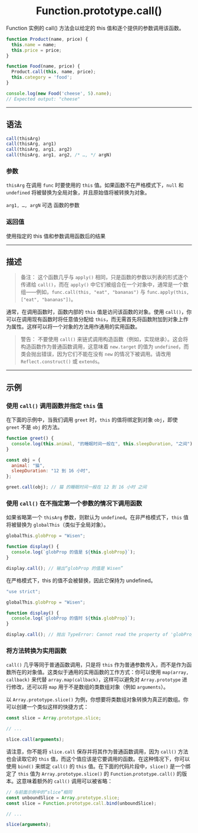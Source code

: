 # <center> Function.prototype.call()
Function 实例的 call() 方法会以给定的 this 值和逐个提供的参数调用该函数。
```javascript
function Product(name, price) {
  this.name = name;
  this.price = price;
}

function Food(name, price) {
  Product.call(this, name, price);
  this.category = 'food';
}

console.log(new Food('cheese', 5).name);
// Expected output: "cheese"
```

<hr>

## 语法
```javascript
call(thisArg)
call(thisArg, arg1)
call(thisArg, arg1, arg2)
call(thisArg, arg1, arg2, /* …, */ argN)
```
### 参数
`thisArg`
在调用 `func` 时要使用的 `this` 值。如果函数不在严格模式下，`null` 和 `undefined` 将被替换为全局对象，并且原始值将被转换为对象。

`arg1, …, argN` 可选
函数的参数

### 返回值
使用指定的 this 值和参数调用函数后的结果

<hr>

## 描述
> 备注： 这个函数几乎与 `apply()` 相同，只是函数的参数以列表的形式逐个传递给 `call()`，而在 `apply()` 中它们被组合在一个对象中，通常是一个数组——例如，`func.call(this, "eat", "bananas")` 与 `func.apply(this, ["eat", "bananas"])`。

通常，在调用函数时，函数内部的 `this` 值是访问该函数的对象。使用 `call()`，你可以在调用现有函数时将任意值分配给 `this`，而无需首先将函数附加到对象上作为属性。这样可以将一个对象的方法用作通用的实用函数。

> 警告： 不要使用 `call()` 来链式调用构造函数（例如，实现继承）。这会将构造函数作为普通函数调用，这意味着 `new.target` 的值为 `undefined`，而类会抛出错误，因为它们不能在没有 `new` 的情况下被调用。请改用 `Reflect.construct()` 或 `extends`。

<hr>

## 示例
### 使用 `call()` 调用函数并指定 `this` 值
在下面的示例中，当我们调用 `greet` 时，`this` 的值将绑定到对象 `obj`，即使 `greet` 不是 `obj` 的方法。

```javascript
function greet() {
  console.log(this.animal, "的睡眠时间一般在", this.sleepDuration, "之间");
}

const obj = {
  animal: "猫",
  sleepDuration: "12 到 16 小时",
};

greet.call(obj); // 猫 的睡眠时间一般在 12 到 16 小时 之间


```

### 使用 `call()` 在不指定第一个参数的情况下调用函数
如果省略第一个 `thisArg` 参数，则默认为 `undefined`。在非严格模式下，`this` 值将被替换为 `globalThis`（类似于全局对象）。
```javascript
globalThis.globProp = "Wisen";

function display() {
  console.log(`globProp 的值是 ${this.globProp}`);
}

display.call(); // 输出“globProp 的值是 Wisen”
```

在严格模式下，this 的值不会被替换，因此它保持为 undefined。

```javascript
"use strict";

globalThis.globProp = "Wisen";

function display() {
  console.log(`globProp 的值时 ${this.globProp}`);
}

display.call(); // 抛出 TypeError: Cannot read the property of 'globProp' of undefined

```

### 将方法转换为实用函数
`call()` 几乎等同于普通函数调用，只是将 `this` 作为普通参数传入，而不是作为函数所在的对象值。这类似于通用的实用函数的工作方式：你可以使用 `map(array, callback)` 来代替 `array.map(callback)`，这样可以避免对 `Array.prototype` 进行修改，还可以将 `map` 用于不是数组的类数组对象（例如 `arguments`）。

以 `Array.prototype.slice()` 为例，你想要将类数组对象转换为真正的数组。你可以创建一个类似这样的快捷方式：

```javascript
const slice = Array.prototype.slice;

// ...

slice.call(arguments);
```
请注意，你不能将 `slice.call` 保存并将其作为普通函数调用，因为 `call()` 方法也会读取它的 `this` 值，而这个值应该是它要调用的函数。在这种情况下，你可以使用 `bind()` 来绑定 `call()` 的 `this` 值。在下面的代码片段中，`slice()` 是一个绑定了 `this` 值为 `Array.prototype.slice()` 的 `Function`.`prototype.call()` 的版本。这意味着额外的 `call()` 调用可以被省略：

```javascript
// 与前面示例中的“slice”相同
const unboundSlice = Array.prototype.slice;
const slice = Function.prototype.call.bind(unboundSlice);

// ...

slice(arguments);
```